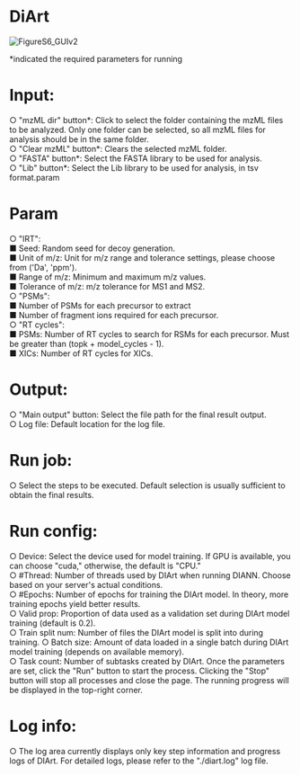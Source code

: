 # DiArt
![FigureS6_GUIv2](https://github.com/guomics-lab/DiArt/assets/51101922/e9a4ee57-f77d-4f17-a2c4-3d6514277a4d)

*indicated the required parameters for running
# Input:
  ○ "mzML dir" button*: Click to select the folder containing the mzML files to be analyzed. Only one folder can be selected, so all mzML files for analysis should be in the same folder.  
  ○ "Clear mzML" button*: Clears the selected mzML folder.  
  ○ "FASTA" button*: Select the FASTA library to be used for analysis.  
  ○ "Lib" button*: Select the Lib library to be used for analysis, in tsv format.param  
# Param
  ○ "IRT":  
    ■ Seed: Random seed for decoy generation.  
    ■ Unit of m/z: Unit for m/z range and tolerance settings, please choose from ('Da', 'ppm').  
    ■ Range of m/z: Minimum and maximum m/z values.  
    ■ Tolerance of m/z: m/z tolerance for MS1 and MS2.  
  ○ "PSMs":  
    ■ Number of PSMs for each precursor to extract  
    ■ Number of fragment ions required for each precursor.  
  ○ "RT cycles":  
    ■ PSMs: Number of RT cycles to search for RSMs for each precursor. Must be greater than (topk + model_cycles - 1).  
    ■ XICs: Number of RT cycles for XICs.  
# Output:  
  ○ "Main output" button: Select the file path for the final result output.  
  ○ Log file: Default location for the log file.  
# Run job:  
  ○ Select the steps to be executed. Default selection is usually sufficient to obtain the final results.  
# Run config:  
  ○ Device: Select the device used for model training. If GPU is available, you can choose "cuda," otherwise, the default is "CPU."  
  ○ #Thread: Number of threads used by DIArt when running DIANN. Choose based on your server's actual conditions.  
  ○ #Epochs: Number of epochs for training the DIArt model. In theory, more training epochs yield better results.  
  ○ Valid prop: Proportion of data used as a validation set during DIArt model training (default is 0.2).  
  ○ Train split num: Number of files the DIArt model is split into during training.
  ○ Batch size: Amount of data loaded in a single batch during DIArt model training (depends on available memory).  
  ○ Task count: Number of subtasks created by DIArt. Once the parameters are set, click the "Run" button to start the process. Clicking the "Stop" button will stop all processes and close the page. The running progress will be displayed in the top-right corner.  
# Log info:  
  ○ The log area currently displays only key step information and progress logs of DIArt. For detailed logs, please refer to the "./diart.log" log file.  
